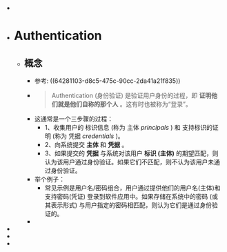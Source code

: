 -
- # Authentication
	- ## 概念
		- 参考: ((64281103-d8c5-475c-90cc-2da41a21f835))
		- > Authentication (身份验证) 是验证用户身份的过程，即 **证明他们就是他们自称的那个人** 。这有时也被称为“登录”。
		- 这通常是一个三步骤的过程：
			- 1、收集用户的 标识信息 (称为 主体 *principals* ) 和 支持标识的证明 (称为 凭据 *credentials* )。
			- 2、向系统提交 **主体** 和 **凭据** 。
			- 3、如果提交的  **凭据**  与系统对该用户 **标识 (主体)** 的期望匹配，则认为该用户通过身份验证。如果它们不匹配，则不认为该用户未通过身份验证。
		- 举个例子：
			- 常见示例是用户名/密码组合，用户通过提供他们的用户名(主体)和支持密码(凭证) 登录到软件应用中。如果存储在系统中的密码 (或其表示形式) 与用户指定的密码相匹配，则认为它们是通过身份验证的。
		-
-
-
-